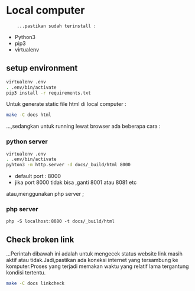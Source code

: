 # Local computer
		...pastikan sudah terinstall :
- Python3
- pip3
- virtualenv

## setup environment
```sh
virtualenv .env
. .env/bin/activate
pip3 install -r requirements.txt
```
Untuk generate static file html di local computer :
```sh
make -C docs html
```

...,sedangkan untuk running lewat browser ada beberapa cara :

### python server
```sh
virtualenv .env
. .env/bin/activate
pyhton3 -m http.server -d docs/_build/html 8000
```
- default port : 8000
- jika port 8000 tidak bisa ,ganti 8001 atau 8081 etc

atau,menggunakan php server ;

### php server

```
php -S localhost:8080 -t docs/_build/html

```

## Check broken link
 ...Perintah dibawah ini adalah untuk mengecek status website link masih aktif atau tidak.Jadi,pastikan ada koneksi internet yang tersambung ke komputer.Proses yang terjadi memakan waktu yang relatif lama tergantung kondisi tertentu.

```sh
make -C docs linkcheck
```